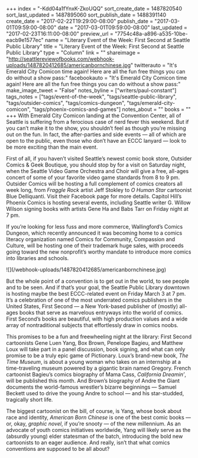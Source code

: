 +++
index = "-Kdd04a1fYnxK-ZkoUQQ"
sort_create_date = 1487820540
sort_last_updated = 1487895060
sort_publish_date = 1488391140
create_date = "2017-02-22T19:29:00-08:00"
publish_date = "2017-03-01T09:59:00-08:00"
date = "2017-03-01T09:59:00-08:00"
last_updated = "2017-02-23T16:11:00-08:00"
preview_url = "7754c48a-a896-a535-10be-eacb9e1577ec"
name = "Literary Event of the Week: First Second at Seattle Public Library"
title = "Literary Event of the Week: First Second at Seattle Public Library"
type = "Column"
link = ""
shareimage = "http://seattlereviewofbooks.com/webhook-uploads/1487820412685/americanbornchinese.jpg"
twitterauto = "It's Emerald City Comicon time again! Here are all the fun free things you can do without a show pass:"
facebookauto = "It's Emerald City Comicon time again! Here are all the fun free things you can do without a show pass:"
make_image_tweet = "False"
notes_byline = ["writers/paul-constant"]
tags_notes = ["tags/event-of-the-week", "tags/seattle-public-library", "tags/outsider-comics", "tags/comics-dungeon", "tags/emerald-city-comicon", "tags/phoenix-comics-and-games"]
notes_about = ""
books = ""
+++
With Emerald City Comicon landing at the Convention Center, all of Seattle is suffering from a ferocious case of nerd fever this weekend. But if you can’t make it to the show, you shouldn’t feel as though you’re missing out on the fun. In fact, the after-parties and side events — all of which are open to the public, even those who don’t have an ECCC lanyard — look to be more exciting than the main event.

First of all, if you haven’t visited Seattle’s newest comic book store, Outsider Comics & Geek Boutique, you should stop by for a visit on Saturday night, when the Seattle Video Game Orchestra and Choir will give a free, all-ages concert of some of your favorite video game standards from 8 to 9 pm. Outsider Comics will be hosting a full complement of comics creators all week long, from *Fraggle Rock* artist Jeff Stokley to *O Human Star* cartoonist Blue Delliquanti. Visit their Facebook page for more details. Capitol Hill’s Phoenix Comics is hosting several events, including Seattle writer G. Willow Wilson signing books with artists Gene Ha and Babs Tarr on Friday night at 7 pm.

If you’re looking for less fuss and more commerce, Wallingford’s Comics Dungeon, which recently announced it was becoming home to a comics literacy organization named Comics for Community, Compassion and Culture, will be hosting one of their trademark huge sales, with proceeds going toward the new nonprofit’s worthy mandate to introduce more comics into libraries and schools.

<p class="image-left">![](/webhook-uploads/1487820412685/americanbornchinese.jpg)</p>

But the whole point of a convention is to get out in the world, to see people and to be seen. And if that’s your goal, the Seattle Public Library downtown is hosting maybe the best ECCC-related event on Friday March 3 at 7 pm. It’s a celebration of one of the most underrated comics publishers in the United States, First Second — a New York-based publisher of (mostly) all-ages books that serve as marvelous entryways into the world of comics. First Second’s books are beautiful, with high production values and a wide array of nontraditional subjects that effortlessly draw in comics noobs.

This promises to be a fun and freewheeling night at the library: First Second cartoonists Gene Luen Yang, Box Brown, Penelope Bagieu, and Matthew Loux will take part in a panel discussion, book signing, and what can only promise to be a truly epic game of Pictionary.  Loux’s brand-new book, *The Time Museum*, is about a young woman who takes on an internship at a time-traveling museum powered by a gigantic brain named Gregory. French cartoonist Bagieu’s comics biography of Mama Cass, *California Dreamin’*, will be published this month.  And Brown’s biography of Andre the Giant documents the world-famous wrestler’s bizarre beginnings — Samuel Beckett used to drive the young Andre to school — and his star-studded, tragically short life.

The biggest cartoonist on the bill, of course, is Yang, whose book about race and identity, *American Born Chinese* is one of the best comic books — or, okay, *graphic novel*, if you’re snooty — of the new millennium. As an advocate of youth comics initiatives worldwide, Yang will likely serve as the (absurdly young) elder statesman of the batch, introducing the bold new cartoonists to an eager audience. And really, isn’t that what comics conventions are supposed to be all about?
